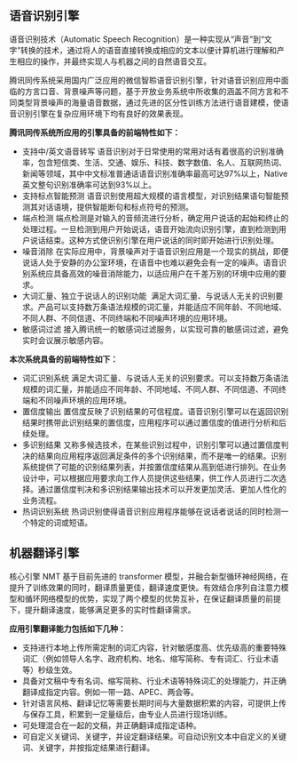 ## 语音识别引擎
语音识别技术（Automatic Speech Recognition）是一种实现从“声音”到“文字”转换的技术，通过将人的语音直接转换成相应的文本以便计算机进行理解和产生相应的操作，并最终实现人与机器之间的自然语音交互。

腾讯同传系统采用国内广泛应用的微信智聆语音识别引擎，针对语音识别应用中面临的方言口音、背景噪声等问题，基于开放业务系统中所收集的涵盖不同方言和不同类型背景噪声的海量语音数据，通过先进的区分性训练方法进行语音建模，使语音识别引擎在复杂应用环境下均有良好的效果表现。

**腾讯同传系统所应用的引擎具备的前端特性如下：**

- 支持中/英文语音转写
  语音识别对于日常使用的常用对话有着很高的识别准确率，包含短信类、生活、交通、娱乐、科技、数字数值、名人、互联网热词、新闻等领域，其中中文标准普通话语音识别准确率最高可达97%以上，Native 英文整句识别准确率可达到93%以上。
- 支持标点智能预测
  语音识别使用超大规模的语言模型，对识别结果语句智能预测其对话语境，提供智能断句和标点符号的预测。
- 端点检测
  端点检测是对输入的音频流进行分析，确定用户说话的起始和终止的处理过程。一旦检测到用户开始说话，语音开始流向识别引擎，直到检测到用户说话结束。这种方式使识别引擎在用户说话的同时即开始进行识别处理。
- 噪音消除
  在实际应用中，背景噪声对于语音识别应用是一个现实的挑战，即便说话人处于安静的办公室环境，在语音中也难以避免会有一定的噪声。语音识别系统应具备高效的噪音消除能力，以适应用户在千差万别的环境中应用的要求。
- 大词汇量、独立于说话人的识别功能 
  满足大词汇量、与说话人无关的识别要求。产品可以支持数万条语法规模的词汇量，并能适应不同年龄、不同地域、不同人群、不同信道、不同终端和不同噪声环境的应用环境。
- 敏感词过滤
  接入腾讯统一的敏感词过滤服务，以实现可靠的敏感词过滤，避免实时会议展示敏感内容。

**本次系统具备的前端特性如下：**

- 词汇识别系统
  满足大词汇量、与说话人无关的识别要求。可以支持数万条语法规模的词汇量，并能适应不同年龄、不同地域、不同人群、不同信道、不同终端和不同噪声环境的应用环境。
- 置信度输出
  置信度反映了识别结果的可信程度。语音识别引擎可以在返回识别结果时携带此识别结果的置信度，应用程序可以通过置信度的值进行分析和后续处理。
- 多识别结果
  又称多候选技术，在某些识别过程中，识别引擎可以通过置信度判决的结果向应用程序返回满足条件的多个识别结果，而不是唯一的结果。识别系统提供了可能的识别结果列表，并按置信度结果从高到低进行排列。在业务设计中，可以根据应用要求向工作人员提供这些结果，供工作人员进行二次选择。通过置信度判决和多识别结果输出技术可以开发更加灵活、更加人性化的业务流程。
- 热词识别系统
  热词识别使得语音识别应用程序能够在说话者说话的同时检测一个特定的词或短语。

## 机器翻译引擎

核心引擎 NMT 基于目前先进的 transformer 模型，并融合新型循环神经网络，在提升了训练效果的同时，翻译质量更佳，翻译速度更快。有效结合序列自注意力模型和循环网络模型的优势，实现了两个模型的优势互补，在保证翻译质量的前提下，提升翻译速度，能够满足更多的实时性翻译需求。

**应用引擎翻译能力包括如下几种：**

- 支持进行本地上传所需定制的词汇内容，针对敏感度高、优先级高的重要特殊词汇（例如领导人名字、政府机构、地名、缩写简称、专有词汇、行业术语等）秒级生效。
- 具备对文稿中专有名词、缩写简称、行业术语等特殊词汇的处理能力，并正确翻译成指定内容。例如一带一路、APEC、两会等。
- 针对语言风格、翻译记忆等需要长期时间与大量数据积累的内容，可提供上传与保存工具，积累到一定量级后，由专业人员进行现场训练。
- 可处理混合在一起的文稿，并正确翻译成指定语种。
- 可自定义关键词、关键字，并设定翻译结果。可自动识别文本中自定义的关键词、关键字，并按指定结果进行翻译。
